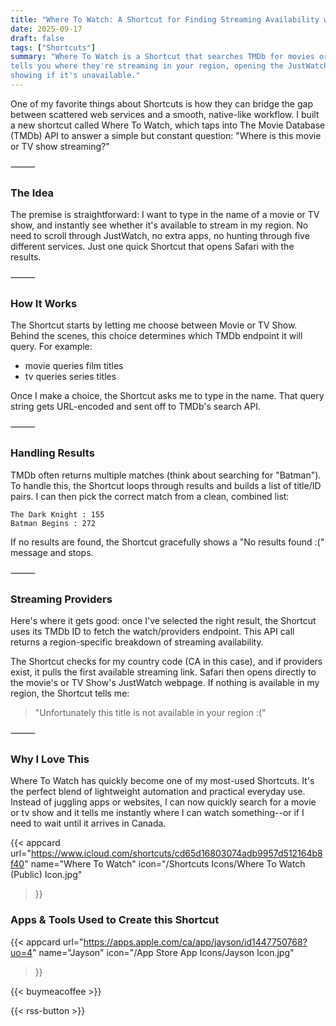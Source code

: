 ```yaml
---
title: "Where To Watch: A Shortcut for Finding Streaming Availability with The Movie Database"
date: 2025-09-17
draft: false
tags: ["Shortcuts"]
summary: "Where To Watch is a Shortcut that searches TMDb for movies or shows and instantly 
tells you where they're streaming in your region, opening the JustWatch page in Safari or 
showing if it's unavailable."
---
```


One of my favorite things about Shortcuts is how they can bridge the gap between scattered 
web services and a smooth, native-like workflow. I built a new shortcut called Where To Watch,
 which taps into The Movie Database (TMDb) API to answer a simple but constant question: 
 "Where is this movie or TV show streaming?"

⸻

### The Idea

The premise is straightforward: I want to type in the name of a movie or TV show, and 
instantly see whether it's available to stream in my region. No need to scroll through 
JustWatch, no extra apps, no hunting through five different services. Just one quick Shortcut
 that opens Safari with the results.

⸻

### How It Works

The Shortcut starts by letting me choose between Movie or TV Show. Behind the scenes, this 
choice determines which TMDb endpoint it will query. For example:

- movie queries film titles
- tv queries series titles

Once I make a choice, the Shortcut asks me to type in the name. That query string gets 
URL-encoded and sent off to TMDb's search API.

⸻

### Handling Results

TMDb often returns multiple matches (think about searching for "Batman"). To handle this, 
the Shortcut loops through results and builds a list of title/ID pairs. I can then pick the
 correct match from a clean, combined list:
    
 
    The Dark Knight : 155
    Batman Begins : 272

If no results are found, the Shortcut gracefully shows a "No results found :(" message and 
stops.

⸻

### Streaming Providers

Here's where it gets good: once I've selected the right result, the Shortcut uses its TMDb 
ID to fetch the watch/providers endpoint. This API call returns a region-specific breakdown 
of streaming availability.

The Shortcut checks for my country code (CA in this case), and if providers exist, it pulls 
the first available streaming link. Safari then opens directly to the movie's or TV Show's 
JustWatch webpage. If nothing is available in my region, the Shortcut tells me:

> "Unfortunately this title is not available in your region :("

⸻

### Why I Love This

Where To Watch has quickly become one of my most-used Shortcuts. It's the perfect blend of 
lightweight automation and practical everyday use. Instead of juggling apps or websites, I 
can now quickly search for a movie or tv show and it tells me instantly where I can watch 
something--or if I need to wait until it arrives in Canada.

{{< appcard 
    url="https://www.icloud.com/shortcuts/cd65d16803074adb9957d512164b8f40" 
    name="Where To Watch" 
    icon="/Shortcuts Icons/Where To Watch (Public) Icon.jpg" 
>}}

### Apps & Tools Used to Create this Shortcut

{{< appcard 
    url="https://apps.apple.com/ca/app/jayson/id1447750768?uo=4" 
    name="Jayson" 
    icon="/App Store App Icons/Jayson Icon.jpg" 
>}}


{{< buymeacoffee >}}

{{< rss-button >}}